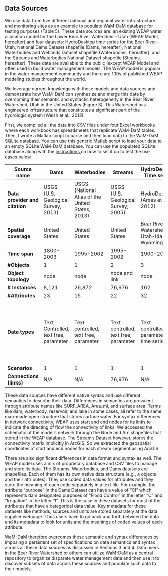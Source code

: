 ## Data Sources

We use data from five different national and regional water infrastructure and monitoring sites as an example to populate WaM-DaM database for testing purposes (Table 5). These data sources are: an existing WEAP water allocation model for the Lower Bear River Watershed – Utah (WEAP Model, hereafter) and four datasets: HydroDesktop time series for the Bear River – Utah, National Dams Dataset shapefile (Dams, hereafter), National Waterbodies and Wetlands Dataset shapefile (Waterbodies, hereafter), and the Streams and Waterbodies National Dataset shapefile (Steams, hereafter). These data are available to the public (except WEAP Model and often used in build water management models.  The WEAP model is popular in the water management community and there are 100s of published WEAP modeling studies throughout the world. 

We leverage current knowledge with these models and data sources and demonstrate how WaM-DaM can synthesize and merge this data by overcoming their semantic and syntactic heterogeneity in the Bear River Watershed, Utah in the United States (Figure 3). This Watershed has engineered infrastructure that constitutes a significant part of the hydrologic system (Welsh et al., 2013). 





First, we compiled all the data into CSV files under four Excel workbooks where each workbook has spreadsheets that replicate WaM-DaM tables. Then, I wrote a Matlab script to parse and then load data to the WaM-DaM SQLite database. You can use this generic [Matlab script](https://github.com/amabdallah/WaM-DaM/tree/master/03UseCases/MatlabScript) to load your data to an empty SQLite WaM-DaM database. You can use the populated SQLite database along with the  <a href="https://github.com/amabdallah/WaM-DaM/blob/master/docs/SQLite_Instructions.md" target="_blank"> instrcutions </a> on how to set it up to test the use cases below. 


| Source name  | Dams | Waterbodies  | Streams  | HydroDesktop Time series  | WEAP Model |
| ------------- | ------------- | ------------- | ------------- | ------------- | ------------- |
|**Data provider and citation**  | USGS (U.S. Geological Survey, 2013) |USGS (National Atlas of the United States, 2013)  | USGS (U.S. Geological Survey, 2005)  | HydroDesktop (Ames et al., 2012) | David Rosenberg, unpublished  |
| **Spatial coverage**  | United States  |United States  |United States  | Bear River Watershed, Utah-Idaho-Wyoming    | Lower Bear River Watershed, Utah  |
| **Time span**  | 1800-2003  | 1995-2002 | 1995-2002 | 1900-2015  | 1966-2006  |
|**#Objects**   | 1 | 1  | 2  | 3  | 12  |
| **Object topology**   | node  | node | node and link  | node   | node and link  |
| **# Instances**   | 8,121  |26,872  | 76,976 | 162  |111  |
| **#Attributes**   | 23  | 15  | 22  | 32  | 200  |
| **Data types**   | Text Controlled, text free, parameter  | Text controlled, text free, parameter  | Text controlled, text free, parameter  | Text controlled, parameter, time series  | Text controlled, multi-columns, parameter, seasonal parameters, time series, rules, file-based  |
|**Scenarios**    | 1  | 1  | 1  | 1  | 2  |
| **Connections (links)** | N/A  | N/A | 76,976  | N/A | 72  |




These data sources have different native syntax and use different semantics to describe their data. Differences in semantics are prevalent through attribute names like SURF_AREA, Area_mi, and surface area. Terms like dam, waterbody, reservoir, and lake in some cases, all refer to the same man-made open structure that stores surface water. For syntax differences in network connectivity, WEAP uses start and end nodes for its links to indicate the directing of flow the connectivity of links. We accessed the schematic of the model’s network through the Node and Arc shapefiles that stored in the WEAP database. The Stream’s Dataset however, stores the connectivity matrix implicitly in ArcGIS. So we extracted the geospatial coordinates of start and end nodes for each stream segment using ArcGIS. 


There are also significant differences in data format and syntax as well. The WEAP model uses a mix of proprietary database and CSV files to manage and store its data. The Streams, Waterbodies, and Dams datasets are shapefiles. Each of them has its own native data structure (e.g., a objects and their attributes). They use coded data values for attributes and they store the meaning of each code separately in a text file. For example, the attribute “purpose” in the Dams Dataset can have a value of “CI” which represents dam designated purposes of “Flood Control” in the letter “C” and “Irrigation” in the letter “I”. This is the case in these datasets for most of the attributes that have a categorical data value. Key metadata for these datasets like methods, sources and units are stored separately at the data supplier webpage. Thus users have to go back and forth between the data and its metadata to look for units and the meanings of coded values of each attribute. 


WaM-DaM therefore overcomes these semantic and syntax differences by imposing a persistent set of specifications on data semantics and syntax across all these data sources as discussed in Sections 3 and 4. Data users in the Bear River Watershed or others can utilize WaM-DaM as a central repository to organize disparate water management data and then use it to discover subsets of data across these sources and populate such data to their models.
